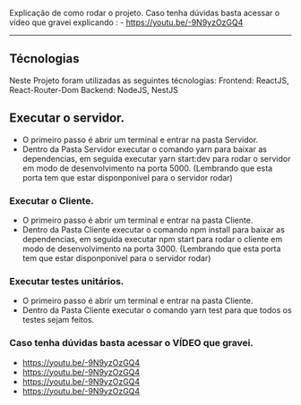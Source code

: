 Explicação de como rodar o projeto.
Caso tenha dúvidas basta acessar o vídeo que gravei explicando : - https://youtu.be/-9N9yzOzGQ4
___

## Técnologias

Neste Projeto foram utilizadas as seguintes técnologias:
Frontend: ReactJS, React-Router-Dom
Backend: NodeJS, NestJS

## Executar o servidor.

- O primeiro passo é abrir um terminal e entrar na pasta Servidor.
- Dentro da Pasta Servidor executar o comando yarn para baixar as dependencias,
em seguida executar yarn start:dev para rodar o servidor em modo de desenvolvimento
na porta 5000. (Lembrando que esta porta tem que estar disponponivel para o servidor rodar)

### Executar o Cliente.

- O primeiro passo é abrir um terminal e entrar na pasta Cliente.
- Dentro da Pasta Cliente executar o comando npm install para baixar as dependencias,
em seguida executar npm start para rodar o cliente em modo de desenvolvimento na porta 3000.
(Lembrando que esta porta tem que estar disponponivel para o servidor rodar)


### Executar testes unitários.

- O primeiro passo é abrir um terminal e entrar na pasta Cliente.
- Dentro da Pasta Cliente executar o comando yarn test para que todos os testes sejam feitos.

### Caso tenha dúvidas basta acessar o VÍDEO que gravei.
- https://youtu.be/-9N9yzOzGQ4
- https://youtu.be/-9N9yzOzGQ4
- https://youtu.be/-9N9yzOzGQ4
- https://youtu.be/-9N9yzOzGQ4
